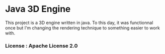 # Java 3D Engine

This project is a 3D engine written in java. To this day, it was functionnal once but I'm changing the rendering technique to something easier to work with.

### License : Apache License 2.0